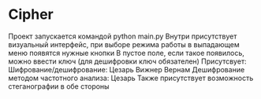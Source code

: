 # Cipher
Проект запускается командой python main.py
Внутри присутствует визуальный интерфейс, при выборе режима работы в выпадающем
меню появятся нужные кнопки
В пустое поле, если такое появилось, можно ввести ключ (для дешифровки ключ
обязателен)
Присутсвует:
Шифрование/дешифрование:
Цезарь
Вижнер
Вернам
Дешифрование методом частотного анализа:
Цезарь
Также присутствует возможность стеганографии в обе стороны

